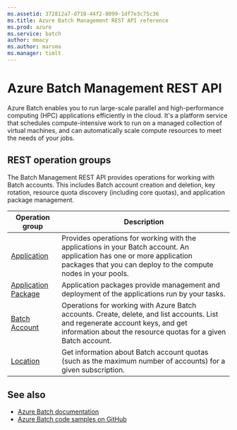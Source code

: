 ```yaml
---
ms.assetid: 372812a7-d718-44f2-8099-1df7e3c75c36
ms.title: Azure Batch Management REST API reference
ms.prod: azure
ms.service: batch
author: mmacy
ms.author: marsma
ms.manager: timlt
---
```


# Azure Batch Management REST API

Azure Batch enables you to run large-scale parallel and high-performance computing (HPC) applications efficiently in the cloud. It's a platform service that schedules compute-intensive work to run on a managed collection of virtual machines, and can automatically scale compute resources to meet the needs of your jobs.

## REST operation groups

The Batch Management REST API provides operations for working with Batch accounts. This includes Batch account creation and deletion, key rotation, resource quota discovery (including core quotas), and application package management.

| Operation group               | Description                                                                             |
|-------------------------------|-----------------------------------------------------------------------------------------|
| [Application](~/docs-ref-autogen/batchmanagement/application.json)          | Provides operations for working with the applications in your Batch account. An application has one or more application packages that you can deploy to the compute nodes in your pools. |
| [Application Package](~/docs-ref-autogen/batchmanagement/applicationpackage.json)  | Application packages provide management and deployment of the applications run by your tasks. |
| [Batch Account](~/docs-ref-autogen/batchmanagement/batchaccount.json)  | Operations for working with Azure Batch accounts. Create, delete, and list accounts. List and regenerate account keys, and get information about the resource quotas for a given Batch account. |
| [Location](~/docs-ref-autogen/batchmanagement/location.json) | Get information about Batch account quotas (such as the maximum number of accounts) for a given subscription. |

## See also

- [Azure Batch documentation](https://review.docs.microsoft.com/azure/batch)
- [Azure Batch code samples on GitHub](https://github.com/Azure/azure-batch-samples)